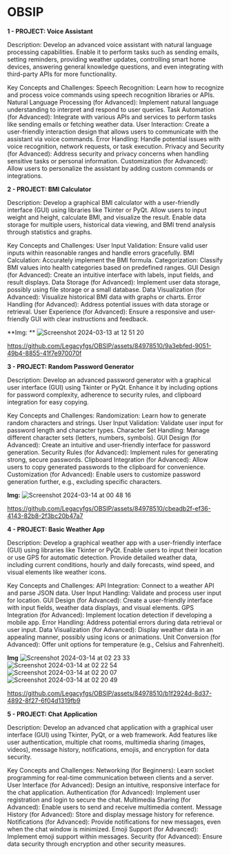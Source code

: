 # OBSIP
**1 - PROJECT: Voice Assistant**

Description:
Develop an advanced voice assistant with natural language processing capabilities. Enable it to perform tasks such as sending emails, setting reminders, providing weather updates, controlling smart home devices, answering general knowledge questions, and even integrating with third-party APIs for more functionality.

Key Concepts and Challenges:
Speech Recognition: Learn how to recognize and process voice commands using speech recognition libraries or APIs.
Natural Language Processing (for Advanced): Implement natural language understanding to interpret and respond to user queries.
Task Automation (for Advanced): Integrate with various APIs and services to perform tasks like sending emails or fetching weather data.
User Interaction: Create a user-friendly interaction design that allows users to communicate with the assistant via voice commands.
Error Handling: Handle potential issues with voice recognition, network requests, or task execution.
Privacy and Security (for Advanced): Address security and privacy concerns when handling sensitive tasks or personal information.
Customization (for Advanced): Allow users to personalize the assistant by adding custom commands or integrations.

**2 - PROJECT: BMI Calculator**

Description:
Develop a graphical BMI calculator with a user-friendly interface (GUI) using libraries like Tkinter or PyQt. Allow users to input weight and height, calculate BMI, and visualize the result. Enable data storage for multiple users, historical data viewing, and BMI trend analysis through statistics and graphs.

Key Concepts and Challenges:
User Input Validation: Ensure valid user inputs within reasonable ranges and handle errors gracefully.
BMI Calculation: Accurately implement the BMI formula.
Categorization: Classify BMI values into health categories based on predefined ranges.
GUI Design (for Advanced): Create an intuitive interface with labels, input fields, and result displays.
Data Storage (for Advanced): Implement user data storage, possibly using file storage or a small database.
Data Visualization (for Advanced): Visualize historical BMI data with graphs or charts.
Error Handling (for Advanced): Address potential issues with data storage or retrieval.
User Experience (for Advanced): Ensure a responsive and user-friendly GUI with clear instructions and feedback.

**Img: **
![Screenshot 2024-03-13 at 12 51 20](https://github.com/Legacyfgs/OBSIP/assets/84978510/130b5291-821a-4c5c-9826-835bf81d9c28)

https://github.com/Legacyfgs/OBSIP/assets/84978510/9a3ebfed-9051-49b4-8855-41f7e970070f 


**3 - PROJECT: Random Password Generator**

Description:
Develop an advanced password generator with a graphical user interface (GUI) using Tkinter or PyQt. Enhance it by including options for password complexity, adherence to security rules, and clipboard integration for easy copying.

Key Concepts and Challenges:
Randomization: Learn how to generate random characters and strings.
User Input Validation: Validate user input for password length and character types.
Character Set Handling: Manage different character sets (letters, numbers, symbols).
GUI Design (for Advanced): Create an intuitive and user-friendly interface for password generation.
Security Rules (for Advanced): Implement rules for generating strong, secure passwords.
Clipboard Integration (for Advanced): Allow users to copy generated passwords to the clipboard for convenience.
Customization (for Advanced): Enable users to customize password generation further, e.g., excluding specific characters.

**Img:**
![Screenshot 2024-03-14 at 00 48 16](https://github.com/Legacyfgs/OBSIP/assets/84978510/a41c91f9-55c3-41d1-9bb7-301d89461319)

https://github.com/Legacyfgs/OBSIP/assets/84978510/cbeadb2f-ef36-4143-82b8-2f3bc20b47a7


**4 - PROJECT: Basic Weather App**

Description:
Develop a graphical weather app with a user-friendly interface (GUI) using libraries like Tkinter or PyQt. Enable users to input their location or use GPS for automatic detection. Provide detailed weather data, including current conditions, hourly and daily forecasts, wind speed, and visual elements like weather icons.

 Key Concepts and Challenges:
API Integration: Connect to a weather API and parse JSON data.
User Input Handling: Validate and process user input for location.
GUI Design (for Advanced): Create a user-friendly interface with input fields, weather data displays, and visual elements.
GPS Integration (for Advanced): Implement location detection if developing a mobile app.
Error Handling: Address potential errors during data retrieval or user input.
Data Visualization (for Advanced): Display weather data in an appealing manner, possibly using icons or animations.
Unit Conversion (for Advanced): Offer unit options for temperature (e.g., Celsius and Fahrenheit).

**Img**
![Screenshot 2024-03-14 at 02 23 33](https://github.com/Legacyfgs/OBSIP/assets/84978510/ab3455b8-4c5d-4353-b1a9-8c7d5140a8a8)
![Screenshot 2024-03-14 at 02 22 54](https://github.com/Legacyfgs/OBSIP/assets/84978510/1313b524-fe91-4bb1-9ed3-30b36594e9d0)
![Screenshot 2024-03-14 at 02 20 07](https://github.com/Legacyfgs/OBSIP/assets/84978510/ea24e9ac-b8ba-4179-b718-726992a93fd7)
![Screenshot 2024-03-14 at 02 20 49](https://github.com/Legacyfgs/OBSIP/assets/84978510/356f8cd1-05a4-4f37-aa4d-15311cc9be13)

https://github.com/Legacyfgs/OBSIP/assets/84978510/b1f2924d-8d37-4892-8f27-6f04d1319fb9



**5 - PROJECT: Chat Application**

Description:
Develop an advanced chat application with a graphical user interface (GUI) using Tkinter, PyQt, or a web framework. Add features like user authentication, multiple chat rooms, multimedia sharing (images, videos), message history, notifications, emojis, and encryption for data security.

Key Concepts and Challenges:
Networking (for Beginners): Learn socket programming for real-time communication between clients and a server.
User Interface (for Advanced): Design an intuitive, responsive interface for the chat application.
Authentication (for Advanced): Implement user registration and login to secure the chat.
Multimedia Sharing (for Advanced): Enable users to send and receive multimedia content.
Message History (for Advanced): Store and display message history for reference.
Notifications (for Advanced): Provide notifications for new messages, even when the chat window is minimized.
Emoji Support (for Advanced): Implement emoji support within messages.
Security (for Advanced): Ensure data security through encryption and other security measures.






